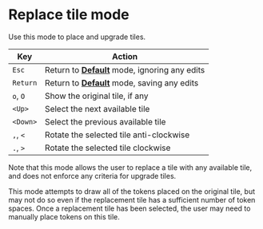 # Replace tile mode

Use this mode to place and upgrade tiles.

| Key      | Action                                                       |
|----------|--------------------------------------------------------------|
| `Esc`    | Return to [**Default**](default.md) mode, ignoring any edits |
| `Return` | Return to [**Default**](default.md) mode, saving any edits   |
| `o`, `O` | Show the original tile, if any                               |
| `<Up>`   | Select the next available tile                               |
| `<Down>` | Select the previous available tile                           |
| `,`, `<` | Rotate the selected tile anti-clockwise                      |
| `.`, `>` | Rotate the selected tile clockwise                           |

Note that this mode allows the user to replace a tile with any available tile, and does not enforce any criteria for upgrade tiles.

This mode attempts to draw all of the tokens placed on the original tile, but may not do so even if the replacement tile has a sufficient number of token spaces.
Once a replacement tile has been selected, the user may need to manually place tokens on this tile.
